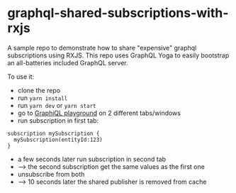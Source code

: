 # graphql-shared-subscriptions-with-rxjs

A sample repo to demonstrate how to share "expensive" graphql subscriptions using RXJS.
This repo uses GraphQL Yoga to easily bootstrap an all-batteries included GraphQL server.

To use it:
- clone the repo
- run `yarn install`
- run `yarn dev` or `yarn start`
- go to [GraphiQL playground](http://localhost:4000) on 2 different tabs/windows
- run subscription in first tab:
```gql
subscription mySubscription {
  mySubscription(entityId:123)
}
```
- a few seconds later run subscription in second tab
- --> the second subscription get the same values as the first one
- unsubscribe from both
- --> 10 seconds later the shared publisher is removed from cache
